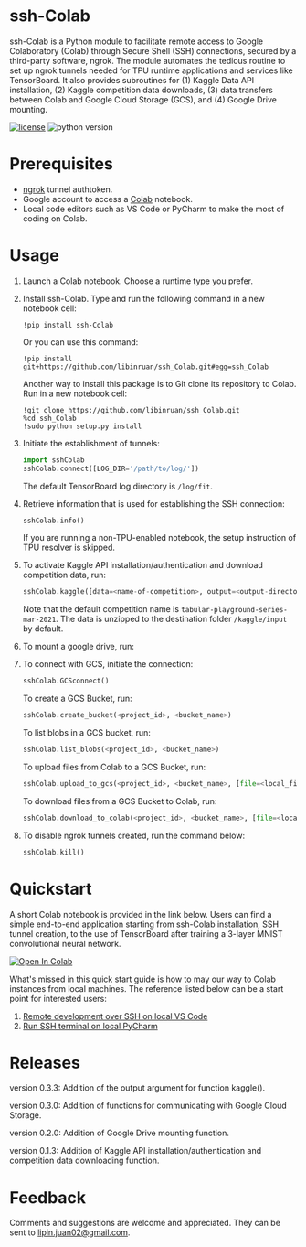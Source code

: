
# ssh-Colab
ssh-Colab is a Python module to facilitate remote access to Google Colaboratory (Colab) through Secure Shell (SSH) connections, secured by a third-party software, ngrok. The module automates the tedious routine to set up ngrok tunnels needed for TPU runtime applications and services like TensorBoard. It also provides subroutines for (1) Kaggle Data API installation, (2) Kaggle competition data downloads, (3) data transfers between Colab and Google Cloud Storage (GCS), and (4) Google Drive mounting.

[![license](https://img.shields.io/badge/license-MIT-blue.svg)](/LICENSE)
![python version](https://img.shields.io/badge/python-3.6%2C3.7%2C3.8-blue?logo=python)

# Prerequisites
- [ngrok](https://ngrok.com/) tunnel authtoken.
- Google account to access a [Colab](https://colab.research.google.com/notebooks/intro.ipynb) notebook.
- Local code editors such as VS Code or PyCharm to make the most of coding on Colab.

# Usage
1. Launch a Colab notebook. Choose a runtime type you prefer.

2. Install ssh-Colab. Type and run the following command in a new notebook cell:
   ```shell
   !pip install ssh-Colab
   ```
   
   Or you can use this command:
   
   ```shell
   !pip install git+https://github.com/libinruan/ssh_Colab.git#egg=ssh_Colab
   ```
   
   Another way to install this package is to Git clone its repository to Colab. Run in a new notebook cell:
   
   ```shell
   !git clone https://github.com/libinruan/ssh_Colab.git
   %cd ssh_Colab
   !sudo python setup.py install
   ```
   
   
   
3. Initiate the establishment of tunnels:
   ```python
   import sshColab
   sshColab.connect([LOG_DIR='/path/to/log/'])
   ```
   The default TensorBoard log directory is `/log/fit`. 
   
4. Retrieve information that is used for establishing the SSH connection:
   ```python
   sshColab.info()
   ```
   If you are running a non-TPU-enabled notebook, the setup instruction of TPU resolver is skipped.
   
5. To activate Kaggle API installation/authentication and download competition data, run:
   
   ```python
   sshColab.kaggle([data=<name-of-competition>, output=<output-directory>])
   ```
   Note that the default competition name is `tabular-playground-series-mar-2021`. The data is unzipped to the destination folder `/kaggle/input` by default. 

6. To mount a google drive, run:

7. To connect with GCS, initiate the connection:
   ```python
   sshColab.GCSconnect()
   ```
   To create a GCS Bucket, run:
   ```python
   sshColab.create_bucket(<project_id>, <bucket_name>)
   ```
   To list blobs in a GCS bucket, run:
   ```python
   sshColab.list_blobs(<project_id>, <bucket_name>)
   ```
   To upload files from Colab to a GCS Bucket, run:
   ```python
   sshColab.upload_to_gcs(<project_id>, <bucket_name>, [file=<local_file> ,ext=<file_extension>])
   ```
   To download files from a GCS Bucket to Colab, run:
   ```python
   sshColab.download_to_colab(<project_id>, <bucket_name>, [file=<local_file>])
   ```
   
8. To disable ngrok tunnels created, run the command below:
   ```python
   sshColab.kill()
   ```

# Quickstart
A short Colab notebook is provided in the link below. Users can
find a simple end-to-end application starting from ssh-Colab installation, SSH
tunnel creation, to the use of TensorBoard after training a 3-layer MNIST
convolutional neural network. 

[![Open In Colab](https://colab.research.google.com/assets/colab-badge.svg)](https://colab.research.google.com/drive/1uvLXA5hC8tyMjsA09H3Y5IPi_N54aXbw?usp=sharing) 

What's missed in this quick start guide is how to may our way to Colab instances from
local machines. The reference listed below can be a start point for interested
users:

1. [Remote development over SSH on local VS Code](https://code.visualstudio.com/docs/remote/ssh-tutorial)
2. [Run SSH terminal on local PyCharm](https://www.jetbrains.com/help/pycharm/running-ssh-terminal.html)

# Releases

version 0.3.3: Addition of the output argument for function kaggle().

version 0.3.0: Addition of functions for communicating with Google Cloud Storage.

version 0.2.0: Addition of Google Drive mounting function.

version 0.1.3: Addition of Kaggle API installation/authentication and competition data downloading function.


# Feedback
Comments and suggestions are welcome and appreciated. They can be sent to
lipin.juan02@gmail.com.


